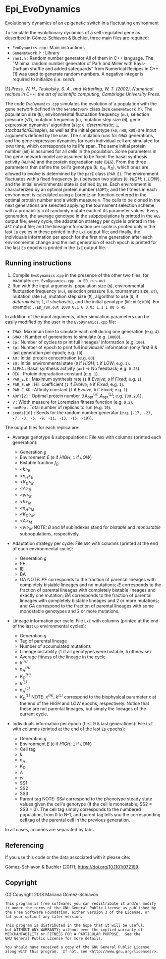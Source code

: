 # Epi_EvoDynamics
Evolutionary dynamics of an epigenetic switch in a fluctuating environment

To simulate the evolutionary dynamics of a self-regulated gene as described in [Gómez-Schiavon & Buchler](https://doi.org/10.1101/072199), three main files are required:
- `EvoDynamics.cpp` : Main instructions
- `GeneNetwork.h`   : Library
- `ran1.h`          : Random number generator
All of them in C++ language. The "Minimal random number generator of Park and Miller with Bays-Durham shuffle and added safeguards" from Numerical Recipes in C++ [1] was used to generate random numbers. A negative integer is required to initialize (i.e. *seed*).

[1] *Press, W. H., Teukolsky, S. A., and Vetterling, W. T. (2002), Numerical recipes in C++: the art of scientific computing, Cambridge University Press.*

The code `EvoDynamics.cpp` simulates the evolution of a population with the gene network defined in the `GeneNetwork` class (see `GeneNetwork.h`). The population size (`N`), environmental fluctuation frequency (`nu`), selection pressure (`sT`), mutation frequency (`u`), mutation step size (`M`), gene expression dynamics' algorithm (`alg`: `0`, *deterministic*; `1`, *stochastic/Gillespie*), as well as the initial genotype (`k0`; `nH0`; `KD0`) are input arguments defined by the user. The simulation runs for `GMAX` generations, and the gene expression dynamics for each individual cell are simulated for `TMAX` time, which corresponds to its life span. The same initial protein number (`A0`) is assumed for all cells in the population. Some parameters in the gene network model are assumed to be fixed: the basal synthesis activity (`ALPHA`) and the protein degradation rate (`DEG`). From the three parameters that define the cell's genotype (*k*; *n<sub>H</sub>*; *K<sub>D</sub>*), which ones are allowed to evolve is determined by the `parE` class (`PAR_E`). The environment fluctuates with a fixed frequency (`nu`) between two states (`0`, *HIGH*; `1`, *LOW*), and the initial environmental state is defined by `E0`. Each environment is characterized by an optimal protein number (`AOPT`); and the fitness in each environment is calculated using a Lorentzian function centered in the optimal protein number and a width measure `V`. The cells to be cloned in the next generations are selected applying the tournament selection scheme, with a probability `u` of randomly mutate each of its parameter values. Every generation, the average genotype in the subpopulations is printed in the `AGS` output file; every cycle, the adaptation strategy per cycle is printed in the `ASC` output file; and the lineage information per cycle is printed only in the last `Cp` cycles in these printed in the `LxC` output file; and finally, the individuals information per epoch for the first nine generation after each environmental change and the last generation of each epoch is printed for the last `Ep` epochs is printed in the `IxE` output file.

## Running instructions
1. Compile `EvoDynamics.cpp` in the presence of the other two files, for example:
    `g++ EvoDynamics.cpp -o ED_run.out`
2. Run with the input arguments: population size (`N`), environmental fluctuation frequency (`nu`), selection pressure (i.e. tournament size, `sT`), mutation rate (`u`), mutation step size (`M`), algorithm to use (`0`, if *deterministic*; `1`, if *stochastic*), and the initial genotype (`k0`; `nH0`; `KD0`). For example:
    `./ED_run.out 1000 0.1 6 0.03 1.1 1 80 6 45`

In addition of the input arguments, other simulation parameters can be easily modified by the user in the `EvoDynamics.cpp` file:
- `TMAX`: Maximum time to simulate each cell during one generation (e.g. `4`).
- `GMAX` : Number of generations to simulate (e.g. `10000`).
- `Cp` : Number of cycles to print full lineages' information (e.g. `100`).
- `Ep` : Number of epoch to print full individuals' information (only first 9 & last generation per epoch; e.g. `10`).
- `A0` : Initial protein concentration (e.g. `80`).
- `E0` : Initial environmental state (`0` if *HIGH*; `1` if *LOW*; e.g. `1`).
- `ALPHA` : Basal synthesis activity (`a=1` -> No feedback; e.g. `0.25`).
- `DEG` : Protein degradation constant (e.g. `1`).
- `PAR_E.k` : Maximum synthesis rate (`1` if *Evolve*; `0` if *Fixed*; e.g. `1`).
- `PAR_E.nH` : Hill coefficient (`1` if *Evolve*; `0` if *Fixed*; e.g. `1`).
- `PAR_E.KD` : Affinity constant (`1` if *Evolve*; `0` if *Fixed*; e.g. `1`).
- `AOPT[2]` : Optimal protein number ({A<sub>opt</sub><sup>(H)</sup>,A<sub>opt</sub><sup>(L)</sup>; e.g. `{80,20}`).
- `V` : Width measure for Lorentzian fitness function (e.g. `0.2`).
- `numRep` : Total number of replicas to run (e.g. `10`).
- `seeds[10]` : Seeds for the random number generator (e.g. `{-17, -23, -7, -3, -5, -9, -11, -13, -15, -19}`).

The output files for each replica are:
- Average genotype & subpopulations: File `AGS` with columns (printed each generation):
  - Generation *g*
  - Environment *E* (`0` if *HIGH*; `1` if *LOW*)
  - Bistable fraction *f<sub>B</sub>*
  - *\<k><sub>B</sub>*
  - *<n<sub>H</sub>><sub>B</sub>*
  - *<K<sub>D</sub>><sub>B</sub>*
  - *\<A><sub>B</sub>*
  - *\<w><sub>B</sub>*
  - *\<k><sub>M</sub>*
  - *<n<sub>H</sub>><sub>M</sub>*
  - *<K<sub>D</sub>><sub>M</sub>*
  - *\<A><sub>M</sub>*
  - *\<w><sub>M</sub>*
NOTE: *B* and *M* subindexes stand for *bistable* and *monostable* subpopulations, respectively.
   
- Adaptation strategy per cycle: File `ASC` with columns (printed at the end of each environmental cycle):
  - Generation *g*
  - PE
  - IE
  - BA
  - GA
NOTE: *PE* corresponds to the fraction of parental lineages with completely bistable lineages and no mutations; *IE* corresponds to the fraction of parental lineages with completely bistable lineages and exactly one mutation; *BA* corresponds to the fraction of parental lineages with completely bistable lineages and 2 or more mutations; and *GA* correspond to the fraction of parental lineages with some monostable genotypes and 2 or more mutations.
    
- Lineage information per cycle: File `LxC` with columns (printed at the end of the last `Cp` environmental cycles):
  - Generation *g*
  - Tag of parental lineage
  - Number of accumulated mutations
  - Lineage bistability (`1` if all genotypes were bistable, `0` otherwise)
  - Average fitness of the lineage in the cycle
  - *k<sup>(H)</sup>*
  - *n<sub>H</sub><sup>(H)</sup>*
  - *K<sub>D</sub><sup>(H)</sup>*
  - *k<sup>(L)</sup>*
  - *n<sub>H</sub><sup>(L)</sup>*
  - *K<sub>D</sub><sup>(L)</sup>*
NOTE: *x<sup>(H)</sup>*, *k<sup>(L)</sup>* correspond to the biophysical parameter *x* at the end of the *HIGH* and *LOW* epochs, respectively. Notice that these are not parental lineages, but simply the lineages of the current cycle.
    
- Individuals information per epoch (first 9 \& last generations): File `LxC` with columns (printed at the end of the last `Ep` epochs):
  - Generation *g*
  - Environment *E* (`0` if *HIGH*; `1` if *LOW*)
  - Cell tag
  - *k*
  - *n<sub>H</sub>*
  - *K<sub>D</sub>*
  - *A*
  - *w*
  - SS1
  - SS2
  - SS3
  - Parent tag
NOTE: SS\# correspond to the phenotype steady state values given the cell's genotype (if the cell is monostable, SS2 = SS3 = 0). The cell tag simply corresponds to the numbered population, from 0 to N-1, and parent tag tells you the corresponding cell tag of the parental cell in the previous generation.

In all cases, columns are separated by tabs.


## Referencing

If you use this code or the data associated with it please cite:

Gómez-Schiavon & Buchler (2017); https://doi.org/10.1101/072199.

## Copyright

(C) Copyright 2018 Mariana Gómez-Schiavon

    This program is free software: you can redistribute it and/or modify
    it under the terms of the GNU General Public License as published by
    the Free Software Foundation, either version 3 of the License, or
    (at your option) any later version.

    This program is distributed in the hope that it will be useful,
    but WITHOUT ANY WARRANTY; without even the implied warranty of
    MERCHANTABILITY or FITNESS FOR A PARTICULAR PURPOSE.  See the
    GNU General Public License for more details.

    You should have received a copy of the GNU General Public License
    along with this program.  If not, see <http://www.gnu.org/licenses/>.
